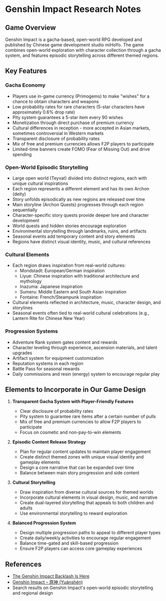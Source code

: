 # Genshin Impact Research Notes

## Game Overview
Genshin Impact is a gacha-based, open-world RPG developed and published by Chinese game development studio miHoYo. The game combines open-world exploration with character collection through a gacha system, and features episodic storytelling across different themed regions.

## Key Features

### Gacha Economy
- Players use in-game currency (Primogems) to make "wishes" for a chance to obtain characters and weapons
- Low probability rates for rare characters (5-star characters have approximately 0.6% drop rate)
- Pity system guarantees a 5-star item every 90 wishes
- Monetization through direct purchase of premium currency
- Cultural differences in reception - more accepted in Asian markets, sometimes controversial in Western markets
- Transparent disclosure of probability rates
- Mix of free and premium currencies allows F2P players to participate
- Limited-time banners create FOMO (Fear of Missing Out) and drive spending

### Open-World Episodic Storytelling
- Large open world (Teyvat) divided into distinct regions, each with unique cultural inspirations
- Each region represents a different element and has its own Archon (deity)
- Story unfolds episodically as new regions are released over time
- Main storyline (Archon Quests) progresses through each region sequentially
- Character-specific story quests provide deeper lore and character development
- World quests and hidden stories encourage exploration
- Environmental storytelling through landmarks, ruins, and artifacts
- Seasonal events add temporary content and story elements
- Regions have distinct visual identity, music, and cultural references

### Cultural Elements
- Each region draws inspiration from real-world cultures:
  - Mondstadt: European/German inspiration
  - Liyue: Chinese inspiration with traditional architecture and mythology
  - Inazuma: Japanese inspiration
  - Sumeru: Middle Eastern and South Asian inspiration
  - Fontaine: French/Steampunk inspiration
- Cultural elements reflected in architecture, music, character design, and storylines
- Seasonal events often tied to real-world cultural celebrations (e.g., Lantern Rite for Chinese New Year)

### Progression Systems
- Adventure Rank system gates content and rewards
- Character leveling through experience, ascension materials, and talent upgrades
- Artifact system for equipment customization
- Reputation systems in each region
- Battle Pass for seasonal rewards
- Daily commissions and resin (energy) system to encourage regular play

## Elements to Incorporate in Our Game Design

1. **Transparent Gacha System with Player-Friendly Features**
   - Clear disclosure of probability rates
   - Pity system to guarantee rare items after a certain number of pulls
   - Mix of free and premium currencies to allow F2P players to participate
   - Focus on cosmetic and non-pay-to-win elements

2. **Episodic Content Release Strategy**
   - Plan for regular content updates to maintain player engagement
   - Create distinct themed zones with unique visual identity and gameplay elements
   - Design a core narrative that can be expanded over time
   - Balance between main story progression and side content

3. **Cultural Storytelling**
   - Draw inspiration from diverse cultural sources for themed worlds
   - Incorporate cultural elements in visual design, music, and narrative
   - Create dual-layered storytelling that appeals to both children and adults
   - Use environmental storytelling to reward exploration

4. **Balanced Progression System**
   - Design multiple progression paths to appeal to different player types
   - Create daily/weekly activities to encourage regular engagement
   - Balance time-gated and skill-based progression
   - Ensure F2P players can access core gameplay experiences

## References
- [The Genshin Impact Backlash Is Here](https://www.wired.com/story/genshin-impact-gacha-backlash/)
- [Genshin Impact – 原神 (Yuánshén)](https://uhlibraries.pressbooks.pub/chin3343fa23/chapter/genshinimpact2/)
- Search results on Genshin Impact's open-world episodic storytelling and regional design
